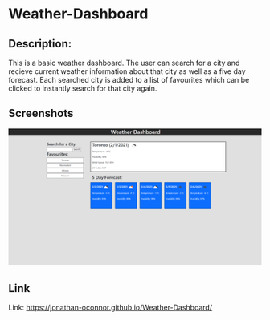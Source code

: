 # Weather-Dashboard

## Description:
This is a basic weather dashboard. The user can search for a city and recieve current weather information about that city as well as a five day forecast. Each searched city is added to a list of favourites which can be clicked to instantly search for that city again.

## Screenshots
![Webpage Image](https://github.com/Jonathan-OConnor/Weather-Dashboard/blob/main/Screenshot.png?raw=true)


## Link
Link: https://jonathan-oconnor.github.io/Weather-Dashboard/